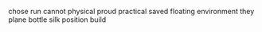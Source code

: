 chose run cannot physical proud practical saved floating environment they plane bottle silk position build
